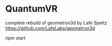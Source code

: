 # QuantumVR

complete rebuild of geometron3d by Lafe Speitz
https://github.com/LafeLabs/geometron3d


npm start